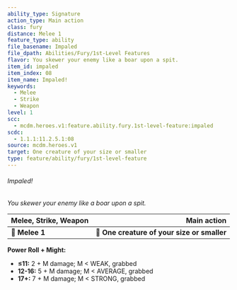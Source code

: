 ```yaml
---
ability_type: Signature
action_type: Main action
class: fury
distance: Melee 1
feature_type: ability
file_basename: Impaled
file_dpath: Abilities/Fury/1st-Level Features
flavor: You skewer your enemy like a boar upon a spit.
item_id: impaled
item_index: 08
item_name: Impaled!
keywords:
  - Melee
  - Strike
  - Weapon
level: 1
scc:
  - mcdm.heroes.v1:feature.ability.fury.1st-level-feature:impaled
scdc:
  - 1.1.1:11.2.5.1:08
source: mcdm.heroes.v1
target: One creature of your size or smaller
type: feature/ability/fury/1st-level-feature
---
```


###### Impaled!

*You skewer your enemy like a boar upon a spit.*

| **Melee, Strike, Weapon** |                             **Main action** |
| ------------------------- | ------------------------------------------: |
| **📏 Melee 1**            | **🎯 One creature of your size or smaller** |

**Power Roll + Might:**

- **≤11:** 2 + M damage; M < WEAK, grabbed
- **12-16:** 5 + M damage; M < AVERAGE, grabbed
- **17+:** 7 + M damage; M < STRONG, grabbed
